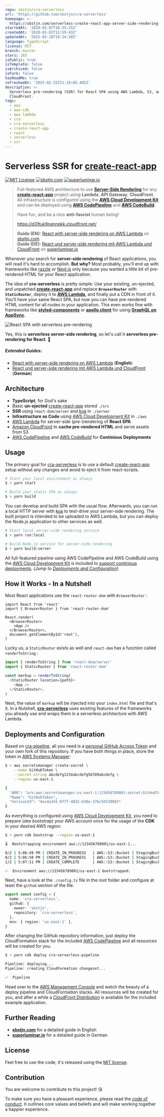 ```yaml
---
repo: sbstjn/cra-serverless
url: 'https://github.com/sbstjn/cra-serverless'
homepage: >-
  https://sbstjn.com/serverless-create-react-app-server-side-rendering-ssr-lamda.html
starredAt: '2020-02-07T16:35:25Z'
createdAt: '2020-02-02T12:55:43Z'
updatedAt: '2025-02-18T19:24:58Z'
language: TypeScript
license: MIT
branch: master
stars: 165
isPublic: true
isTemplate: false
isArchived: false
isFork: false
hasReadMe: true
refreshedAt: '2025-02-25T21:19:05.405Z'
description: >-
  Serverless pre-rendering (SSR) for React SPA using AWS Lambda, S3, and
  CloudFront.
tags:
  - aws
  - aws-cdk
  - aws-lambda
  - cra
  - cra-serverless
  - create-react-app
  - react
  - serverless
  - ssr
---
```


# Serverless SSR for [create-react-app][cra]

[![MIT License](https://badgen.now.sh/badge/License/MIT/blue)](https://github.com/sbstjn/cra-serverless/blob/master/LICENSE.md)
[![sbstjn.com](https://badgen.now.sh/badge/by/sbstjn/purple)](https://sbstjn.com/serverless-create-react-app-server-side-rendering-ssr-lamda.html)
[![superluminar.io](https://badgen.now.sh/badge/by/superluminar/red)](https://superluminar.io/2020/02/07/react-spa-und-server-side-rendering-ssr-mit-aws-lambda-cloudfront-und-dem-cdk/)

> Full-featured AWS architecture to use [**Server-Side Rendering**][ssr] for any [**create-react-app**][cra] project using **Lambda**, **API Gateway**, **CloudFront**. All infrastructure is configured using the [**AWS Cloud Development Kit**][cdk] and can be deployed using [**AWS CodePipeline**][pipeline] and [**AWS CodeBuild**][codebuild].
>
> Have fun, and be a nice **anti-fascist** human being!
>
> https://d31tuk9nqnnpkk.cloudfront.net/
> 
> **Guide (EN):** [React with server-side rendering on AWS Lambda](https://sbstjn.com/serverless-create-react-app-server-side-rendering-ssr-lamda.html) on [sbstjn.com](https://sbstjn.com) \
> **Guide (DE):** [React und server-side rendering mit AWS Lambda und CloudFront](https://superluminar.io/2020/02/07/react-spa-und-server-side-rendering-ssr-mit-aws-lambda-cloudfront-und-dem-cdk/) on [superluminar.io](https://superluminar.io)

Whenever you search for **server-side rendering** of React applications, you will read it's hard to accomplish. **But why?** Most probably, you'll end up with frameworks like [razzle](https://github.com/jaredpalmer/razzle) or [Next.js](https://nextjs.org/) only because you wanted a little bit of pre-rendered HTML for your React application.

The idea of **cra-serverless** is pretty simple: Use your existing, un-ejected, and unpatched [**create-react-app**][cra] and replace **`BrowserRouter`** with **`StaticRouter`**, deploy it to [**AWS Lambda**][lambda], and finally put a CDN in front of it. You'll have your same React SPA, but now you can have pre-rendered HTML content for all routes in your application. This even works fine with frameworks like [**styled-components**][sc] or [**apollo client**][apollo] for using [**GraphQL on AppSync**][appsync].

![React SPA with serverless pre-rendering](./aws/overview.png)

Yes, this is **serverless server-side rendering**, so let's call it **serverless pre-rendering for React**. 🤯

##### Extended Guides:

- [React with server-side rendering on AWS Lambda](https://sbstjn.com/serverless-create-react-app-server-side-rendering-ssr-lamda.html) (**English**)
- [React und server-side rendering mit AWS Lambda und CloudFront](https://superluminar.io/2020/02/07/react-spa-und-server-side-rendering-ssr-mit-aws-lambda-cloudfront-und-dem-cdk/) (**German**)

## Architecture

- **TypeScript**, for God's sake
- Basic **un-ejected** [create-react-app][cra] stored `./src`
- **SSR** using `react-dom/server` and [koa][koa] in `./server`
- **Infrastructure as Code** using [AWS Cloud Development Kit][cdk] in `./aws`
- [AWS Lambda][lambda] for server-side (pre-)rendering of **React SPA**
- [Amazon CloudFront][cloudfront] to **cache pre-rendered HTML** and serve assets from S3
- [AWS CodePipeline][pipeline] and [AWS CodeBuild][codebuild] for **Continious Deployments**

## Usage

The primary goal for [cra-serverless](https://github.com/sbstjn/cra-serverless) is to use a default [create-react-app][cra] setup without any changes and avoid to eject it from react-scripts.

```bash
# Start your local environment as always
$ > yarn start

# Build your static SPA as always
$ > yarn build
```

You can develop and build SPA with the usual flow. Afterwards, you can run a local HTTP server with [koa][koa] to test-drive your server-side rendering. The built project is intended to be uploaded to AWS Lambda, but you can deploy the Node.js application to other services as well.

```bash
# Start local server-side rendering service
$ > yarn run:local

# Build Node.js service for server-side rendering
$ > yarn build:server
```

All full-featured pipeline using AWS CodePipeline and AWS CodeBuild using the  [AWS Cloud Development Kit][cdk] is included to [support continious deployments](#deployments-and-configuration). (*Jump to [Deployments and Configuration](#deployments-and-configuration)*)

## How it Works - In a Nutshell

Most React applications use the `react-router-dom` with `BrowserRouter` :

```tsx
import React from 'react'
import { BrowserRouter } from 'react-router-dom'

React.render(
  <BrowserRouter>
    <App />
  </BrowserRouter>,
  document.getElementById('root'),
)
```

Lucky us, a `StaticRouter` exists as well and `react-dom` has a function called `renderToString` :

```typescript
import { renderToString } from 'react-dom/server'
import { StaticRouter } from 'react-router-dom'

const markup = renderToString(
  <StaticRouter location={path}>
    <App />
  </StaticRouter>,
)
```

Next, the value of `markup` will be injected into your `index.html` file and that's it. In a Nutshell, [**cra-serverless**][cra-serverless] uses existing features of the frameworks you already use and wraps them in a serverless architecture with AWS Lambda.

## Deployments and Configuration

Based on [cra-pipeline][cra-pipeline], all you need is a [personal GitHub Access Token][token] and your own fork of this repository. If you have both things in place, store the token in [AWS Systems Manager][sm]:

```bash
$ > aws secretsmanager create-secret \
    --name GitHubToken \
    --secret-string abcdefg1234abcdefg56789abcdefg \
    --region us-east-1

{
  "ARN": "arn:aws:secretsmanager:us-east-1:123456789001:secret:GitHubToken-uNBxTr",
  "Name": "GitHubToken",
  "VersionId": "4acda3d1-877f-4032-b38e-17bc50239883"
}
```

As everything is configured using [AWS Cloud Development Kit][cdk], you need to prepare (_aka bootstrap_) your AWS account once for the usage of the **CDK** in your desired AWS region:

```bash
$ > yarn cdk bootstrap --region us-east-1

⏳  Bootstrapping environment aws://123456789001/us-east-1...

0/2 | 5:06:49 PM | CREATE_IN_PROGRESS   | AWS::S3::Bucket | StagingBucket
0/2 | 5:06:50 PM | CREATE_IN_PROGRESS   | AWS::S3::Bucket | StagingBucket Resource creation Initiated
1/2 | 5:07:11 PM | CREATE_COMPLETE      | AWS::S3::Bucket | StagingBucket

✅  Environment aws://123456789001/us-east-1 bootstrapped.
```

Next, have a look at the `./config.ts` file in the root folder and configure at least the `github` section of the file.

```typescript
export const config = {
  name: 'cra-serverless',
  github: {
    owner: 'sbstjn',
    repository: 'cra-serverless',
  },
  env: { region: 'us-east-1' },
}
```

After changing the GitHub repository information, just deploy the CloudFormation stack for the included [AWS CodePipeline][pipeline] and all resources will be created for you.

```bash
$ > yarn cdk deploy cra-serverless-pipeline

Pipeline: deploying...
Pipeline: creating CloudFormation changeset...

✅  Pipeline
```

Head over to the [AWS Management Console][console] and watch the beauty of a deploy pipeline and CloudFormation stacks. All resources will be created for you, and after a while a [CloudFront Distribution][cloudfront] is available for the included example application.

## Further Reading

- [**sbstjn.com**](https://sbstjn.com) for a detailed guide in English
- [**superluminar.io**](https://superluminar.io) for a detailed guide in German

## License

Feel free to use the code, it's released using the [MIT license](LICENSE.md).

## Contribution

You are welcome to contribute to this project! 😘

To make sure you have a pleasant experience, please read the [code of conduct](CODE_OF_CONDUCT.md). It outlines core values and beliefs and will make working together a happier experience.

[cloudfront]: https://aws.amazon.com/cloudfront/
[console]: https://aws.amazon.com/console/
[sm]: https://aws.amazon.com/systems-manager/
[token]: https://github.com/settings/tokens
[cra-pipeline]: https://github.com/sbstjn/cra-pipeline
[cra-serverless]: https://github.com/sbstjn/cra-serverless
[lambda]: https://aws.amazon.com/lambda/
[appsync]: https://aws.amazon.com/appsync/
[apollo]: https://www.apollographql.com/docs/react/
[sc]: https://styled-components.com
[cra]: https://create-react-app.dev/
[ssr]: https://reactjs.org/docs/react-dom-server.html
[cdk]: https://docs.aws.amazon.com/cdk/latest/guide/home.html
[koa]: https://koajs.com/
[codebuild]: https://aws.amazon.com/codebuild/
[pipeline]: https://aws.amazon.com/codepipeline/
